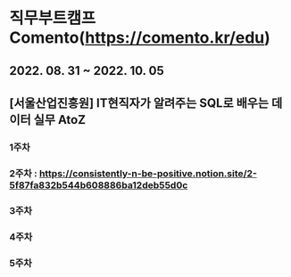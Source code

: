 # 직무부트캠프 Comento(https://comento.kr/edu)
## 2022. 08. 31 ~ 2022. 10. 05
## [서울산업진흥원] IT현직자가 알려주는 SQL로 배우는 데이터 실무 AtoZ

### 1주차
### 2주차 : https://consistently-n-be-positive.notion.site/2-5f87fa832b544b608886ba12deb55d0c
### 3주차
### 4주차
### 5주차
